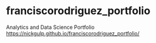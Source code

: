 # franciscorodriguez_portfolio
Analytics and Data Science Portfolio https://nickgulp.github.io/franciscorodriguez_portfolio/
